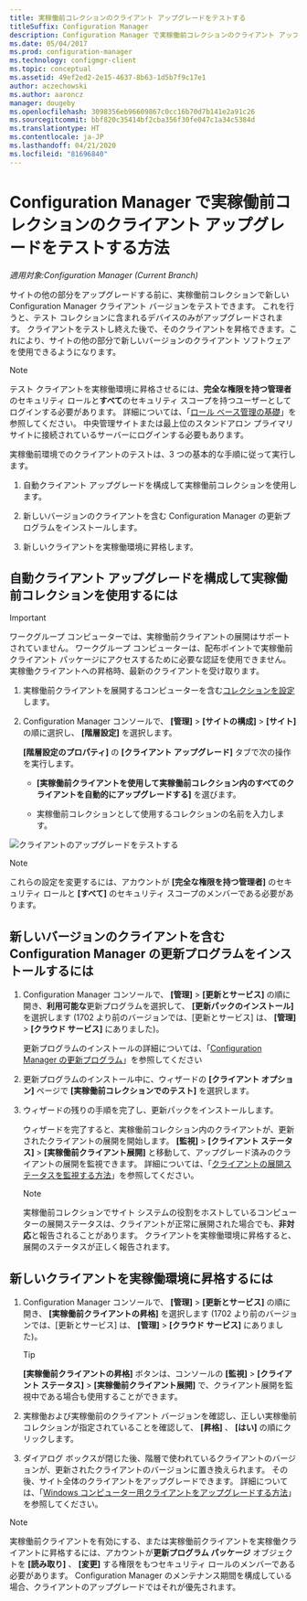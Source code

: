 ```yaml
---
title: 実稼働前コレクションのクライアント アップグレードをテストする
titleSuffix: Configuration Manager
description: Configuration Manager で実稼働前コレクションのクライアント アップグレードをテストします。
ms.date: 05/04/2017
ms.prod: configuration-manager
ms.technology: configmgr-client
ms.topic: conceptual
ms.assetid: 49ef2ed2-2e15-4637-8b63-1d5b7f9c17e1
author: aczechowski
ms.author: aaroncz
manager: dougeby
ms.openlocfilehash: 3098356eb96609867c0cc16b70d7b141e2a91c26
ms.sourcegitcommit: bbf820c35414bf2cba356f30fe047c1a34c5384d
ms.translationtype: HT
ms.contentlocale: ja-JP
ms.lasthandoff: 04/21/2020
ms.locfileid: "81696840"
---
```

# <a name="how-to-test-client-upgrades-in-a-pre-production-collection-in-configuration-manager"></a>Configuration Manager で実稼働前コレクションのクライアント アップグレードをテストする方法

*適用対象:Configuration Manager (Current Branch)*

サイトの他の部分をアップグレードする前に、実稼働前コレクションで新しい Configuration Manager クライアント バージョンをテストできます。  これを行うと、テスト コレクションに含まれるデバイスのみがアップグレードされます。 クライアントをテストし終えた後で、そのクライアントを昇格できます。これにより、サイトの他の部分で新しいバージョンのクライアント ソフトウェアを使用できるようになります。

> [!NOTE]
> テスト クライアントを実稼働環境に昇格させるには、**完全な権限を持つ管理者**のセキュリティ ロールと**すべて**のセキュリティ スコープを持つユーザーとしてログインする必要があります。 詳細については、「[ロール ベース管理の基礎](../../../understand/fundamentals-of-role-based-administration.md)」を参照してください。 中央管理サイトまたは最上位のスタンドアロン プライマリ サイトに接続されているサーバーにログインする必要もあります。

 実稼働前環境でのクライアントのテストは、3 つの基本的な手順に従って実行します。  

1.  自動クライアント アップグレードを構成して実稼働前コレクションを使用します。  

2.  新しいバージョンのクライアントを含む Configuration Manager の更新プログラムをインストールします。  

3.  新しいクライアントを実稼働環境に昇格します。  

##  <a name="to-configure-automatic-client-upgrades-to-use-a-pre-production-collection"></a>自動クライアント アップグレードを構成して実稼働前コレクションを使用するには  
> [!IMPORTANT]
> ワークグループ コンピューターでは、実稼働前クライアントの展開はサポートされていません。 ワークグループ コンピューターは、配布ポイントで実稼働前クライアント パッケージにアクセスするために必要な認証を使用できません。  実稼働クライアントへの昇格時、最新のクライアントを受け取ります。

1. 実稼働前クライアントを展開するコンピューターを含む[コレクションを設定](../collections/create-collections.md)します。   

2. Configuration Manager コンソールで、 **[管理]**  >  **[サイトの構成]**  >  **[サイト]** の順に選択し、 **[階層設定]** を選択します。  

    **[階層設定のプロパティ]** の **[クライアント アップグレード]** タブで次の操作を実行します。  

   -   **[実稼働前クライアントを使用して実稼働前コレクション内のすべてのクライアントを自動的にアップグレードする]** を選びます。  

   -   実稼働前コレクションとして使用するコレクションの名前を入力します。  

![クライアントのアップグレードをテストする](media/test-client-upgrades.png)

>[!NOTE]
>これらの設定を変更するには、アカウントが **[完全な権限を持つ管理者]** のセキュリティ ロールと **[すべて]** のセキュリティ スコープのメンバーである必要があります。


##  <a name="to-install-a-configuration-manager-update-that-includes-a-new-version-of-the-client"></a>新しいバージョンのクライアントを含む Configuration Manager の更新プログラムをインストールするには  

1.  Configuration Manager コンソールで、 **[管理]**  >  **[更新とサービス]** の順に開き、**利用可能な**更新プログラムを選択して、 **[更新パックのインストール]** を選択します (1702 より前のバージョンでは、[更新とサービス] は、 **[管理]**  >  **[クラウド サービス]** にありました)。

     更新プログラムのインストールの詳細については、「[Configuration Manager の更新プログラム](../../../../core/servers/manage/updates.md)」を参照してください  

2.  更新プログラムのインストール中に、ウィザードの **[クライアント オプション]** ページで **[実稼働前コレクションでのテスト]** を選択します。  

3.  ウィザードの残りの手順を完了し、更新パックをインストールします。  

     ウィザードを完了すると、実稼働前コレクション内のクライアントが、更新されたクライアントの展開を開始します。 **[監視]**  >  **[クライアント ステータス]**  >  **[実稼働前クライアント展開]** と移動して、アップグレード済みのクライアントの展開を監視できます。 詳細については、「[クライアントの展開ステータスを監視する方法](../../../../core/clients/deploy/monitor-client-deployment-status.md)」を参照してください。

    > [!NOTE]
    > 実稼働前コレクションでサイト システムの役割をホストしているコンピューターの展開ステータスは、クライアントが正常に展開された場合でも、**非対応**と報告されることがあります。 クライアントを実稼働環境に昇格すると、展開のステータスが正しく報告されます。

##  <a name="to-promote-the-new-client-to-production"></a>新しいクライアントを実稼働環境に昇格するには  

1.  Configuration Manager コンソールで、 **[管理]**  >  **[更新とサービス]** の順に開き、 **[実稼働前クライアントの昇格]** を選択します (1702 より前のバージョンでは、[更新とサービス] は、 **[管理]**  >  **[クラウド サービス]** にありました)。

    > [!TIP]
    > **[実稼働前クライアントの昇格]** ボタンは、コンソールの **[監視]**  >  **[クライアント ステータス]**  >  **[実稼働前クライアント展開]** で、クライアント展開を監視中である場合も使用することができます。

2.  実稼働および実稼働前のクライアント バージョンを確認し、正しい実稼働前コレクションが指定されていることを確認して、 **[昇格]** 、 **[はい]** の順にクリックします。  

3.  ダイアログ ボックスが閉じた後、階層で使われているクライアントのバージョンが、更新されたクライアントのバージョンに置き換えられます。 その後、サイト全体のクライアントをアップグレードできます。 詳細については、「[Windows コンピューター用クライアントをアップグレードする方法](../../../../core/clients/manage/upgrade/upgrade-clients-for-windows-computers.md)」を参照してください。  

>[!NOTE]
>実稼働前クライアントを有効にする、または実稼働前クライアントを実稼働クライアントに昇格するには、アカウントが**更新プログラム パッケージ** オブジェクトを **[読み取り]** 、 **[変更]** する権限をもつセキュリティ ロールのメンバーである必要があります。
>Configuration Manager のメンテナンス期間を構成している場合、クライアントのアップグレードではそれが優先されます。
